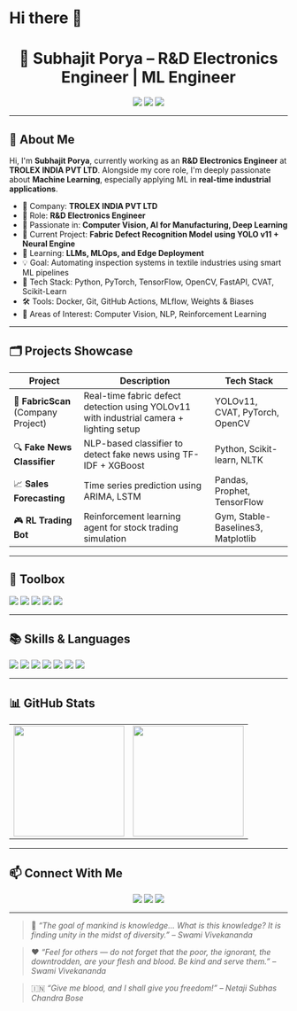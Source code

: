 ## <h1> Hi there 👋 </h1>
<h1 align="center">🚀 Subhajit Porya – R&D Electronics Engineer | ML Engineer</h1>

<p align="center">
  <img src="https://img.shields.io/badge/Python-ML%20%7C%20DS-blue?style=for-the-badge&logo=python" />
  <img src="https://img.shields.io/badge/Deep%20Learning-TensorFlow%20%7C%20PyTorch-orange?style=for-the-badge&logo=tensorflow" />
  <img src="https://img.shields.io/badge/Deployed%20Projects-Heroku%20%7C%20Streamlit-green?style=for-the-badge&logo=heroku" />
</p>

---

## 🧠 About Me

Hi, I'm **Subhajit Porya**, currently working as an **R&D Electronics Engineer** at **TROLEX INDIA PVT LTD**. Alongside my core role, I'm deeply passionate about **Machine Learning**, especially applying ML in **real-time industrial applications**.

- 🏢 Company: **TROLEX INDIA PVT LTD**
- 💼 Role: **R&D Electronics Engineer**
- 🤖 Passionate in: **Computer Vision, AI for Manufacturing, Deep Learning**
- 🔭 Current Project: **Fabric Defect Recognition Model using YOLO v11 + Neural Engine**
- 🌱 Learning: **LLMs, MLOps, and Edge Deployment**
- 💡 Goal: Automating inspection systems in textile industries using smart ML pipelines
- 🧰 Tech Stack: Python, PyTorch, TensorFlow, OpenCV, FastAPI, CVAT, Scikit-Learn
- 🛠 Tools: Docker, Git, GitHub Actions, MLflow, Weights & Biases
- 🧩 Areas of Interest: Computer Vision, NLP, Reinforcement Learning

---

## 🗂️ Projects Showcase

| Project | Description | Tech Stack |
|--------|-------------|------------|
| 🚧 **FabricScan** <br>(Company Project)| Real-time fabric defect detection using YOLOv11 with industrial camera + lighting setup | YOLOv11, CVAT, PyTorch, OpenCV |
| 🔍 **Fake News Classifier** | NLP-based classifier to detect fake news using TF-IDF + XGBoost | Python, Scikit-learn, NLTK |
| 📈 **Sales Forecasting** | Time series prediction using ARIMA, LSTM | Pandas, Prophet, TensorFlow |
| 🎮 **RL Trading Bot** | Reinforcement learning agent for stock trading simulation | Gym, Stable-Baselines3, Matplotlib |


---

## 🧰 Toolbox

<p align="left">
  <img src="https://img.shields.io/badge/TensorFlow-FF6F00?style=for-the-badge&logo=tensorflow&logoColor=white" />
  <img src="https://img.shields.io/badge/PyTorch-EE4C2C?style=for-the-badge&logo=pytorch&logoColor=white" />
  <img src="https://img.shields.io/badge/OpenCV-5C3EE8?style=for-the-badge&logo=opencv&logoColor=white" />
  <img src="https://img.shields.io/badge/Docker-2496ED?style=for-the-badge&logo=docker&logoColor=white" />
  <img src="https://img.shields.io/badge/GitHub%20Actions-2088FF?style=for-the-badge&logo=githubactions&logoColor=white" />
</p>

---

## 📚 Skills & Languages

<p align="left">
  <img src="https://img.shields.io/badge/Python-3776AB?style=for-the-badge&logo=python&logoColor=white" />
  <img src="https://img.shields.io/badge/Django-092E20?style=for-the-badge&logo=django&logoColor=white" />
  <img src="https://img.shields.io/badge/C++-00599C?style=for-the-badge&logo=c%2B%2B&logoColor=white" />
  <img src="https://img.shields.io/badge/DSA-Important-orange?style=for-the-badge&logo=codeforces&logoColor=white" />
  <img src="https://img.shields.io/badge/HTML5-E34F26?style=for-the-badge&logo=html5&logoColor=white" />
  <img src="https://img.shields.io/badge/CSS3-1572B6?style=for-the-badge&logo=css3&logoColor=white" />
  <img src="https://img.shields.io/badge/JavaScript-F7DF1E?style=for-the-badge&logo=javascript&logoColor=black" />

</p>

---

## 📊 GitHub Stats

<!--
<p align="center">
 <!-- <img src="https://github-readme-stats.vercel.app/api?username=suBha-1999&show_icons=true&theme=tokyonight" width="470"/> 
  <img src="https://github-readme-streak-stats.herokuapp.com/?user=suBha-1999&theme=tokyonight" height="190" width="400"/>
  <img src="https://github-readme-stats.vercel.app/api/top-langs/?username=suBha-1999&layout=compact&theme=radical" height="190" width="470"/>
</p>
-->

<table cellspacing="0" cellpadding="0">
  <tr>
    <td><img src="https://github-readme-stats.vercel.app/api?username=suBha-1999&show_icons=true&theme=radical" height="200" /></td>
    <td><img src="https://github-readme-stats.vercel.app/api/top-langs/?username=suBha-1999&layout=compact&theme=radical" height="200" /></td>
  </tr>
</table>


---

## 📫 Connect With Me

<p align="center">
  <a href="www.linkedin.com/in/subhajitporya1999"><img src="https://img.shields.io/badge/LinkedIn-blue?style=for-the-badge&logo=linkedin" /></a>
  <a href="mailto:subhajitporyaon5@gmail.com"><img src="https://img.shields.io/badge/Gmail-red?style=for-the-badge&logo=gmail&logoColor=white" /></a>
  <a href="https://github.com/suBha-1999"><img src="https://img.shields.io/badge/GitHub-blue?style=for-the-badge&logo=githubpages" /></a>
</p>

---

> 🧠 *“The goal of mankind is knowledge... What is this knowledge? It is finding unity in the midst of diversity.” – Swami Vivekananda*

> ❤️ *“Feel for others — do not forget that the poor, the ignorant, the downtrodden, are your flesh and blood. Be kind and serve them.” – Swami Vivekananda*

> 🇮🇳 *“Give me blood, and I shall give you freedom!” – Netaji Subhas Chandra Bose*


